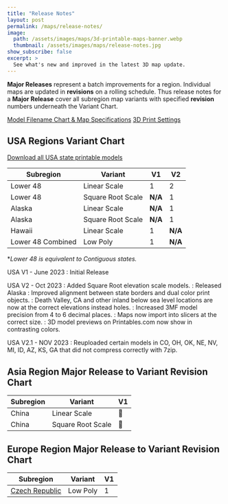 ```yaml
---
title: "Release Notes"
layout: post
permalink: /maps/release-notes/
image: 
  path: /assets/images/maps/3d-printable-maps-banner.webp
  thumbnail: /assets/images/maps/release-notes.jpg
show_subscribe: false
excerpt: >
  See what's new and improved in the latest 3D map update.
---
```


**Major Releases** represent a batch improvements for a region. Individual maps are updated in **revisions** on a rolling schedule. Thus release notes for a **Major Release** cover all subregion map variants with specified **revision** numbers underneath the Variant Chart.

[Model Filename Chart & Map Specifications](https://ansonliu.com/maps/specifications/)
[3D Print Settings](https://ansonliu.com/maps/print-settings/)

## USA Regions Variant Chart

[Download all USA state printable models](https://www.printables.com/@ansonl/collections/714909)

| Subregion | Variant | V1 | V2 |
| --- | --- | --- | --- |
| Lower 48 | Linear Scale | 1 | 2 |
| Lower 48 | Square Root Scale | __N/A__ | 1 |
| Alaska | Linear Scale | __N/A__ | 1 |
| Alaska | Square Root Scale | __N/A__ | 1 |
| Hawaii | Linear Scale | 1 | __N/A__ |
| Lower 48 Combined | Low Poly | 1 | __N/A__ |

**Lower 48 is equivalent to Contiguous states.*

USA V1 - June 2023
: Initial Release

USA V2 - Oct 2023
: Added Square Root elevation scale models.
: Released Alaska
: Improved alignment between state borders and dual color print objects.
: Death Valley, CA and other inland below sea level locations are now at the correct elevations instead holes.
: Increased 3MF model precision from 4 to 6 decimal places.
: Maps now import into slicers at the correct size.
: 3D model previews on Printables.com now show in contrasting colors.

USA V2.1 - NOV 2023
: Reuploaded certain models in CO, OH, OK, NE, NV, MI, ID, AZ, KS, GA that did not compress correctly with 7zip.

## Asia Region Major Release to Variant Revision Chart

| Subregion | Variant | V1 |
| --- | --- | --- |
| China | Linear Scale | 🚧 |
| China | Square Root Scale | 🚧 |

## Europe Region Major Release to Variant Revision Chart

| Subregion | Variant | V1 |
| --- | --- | --- |
| [Czech Republic](https://www.printables.com/model/552399-low-poly-czech-republic-ceska-republika-cz) | Low Poly | 1 |
